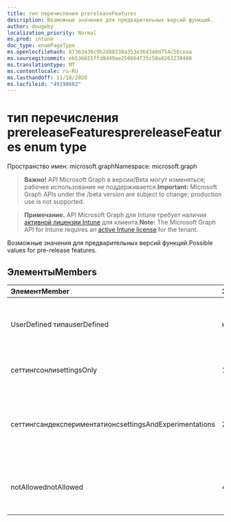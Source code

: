 ```yaml
---
title: тип перечисления prereleaseFeatures
description: Возможные значения для предварительных версий функций.
author: dougeby
localization_priority: Normal
ms.prod: intune
doc_type: enumPageType
ms.openlocfilehash: 87363436c9b2d88338a353e364340d754c56ceaa
ms.sourcegitcommit: eb536655ffd8d49ae258664f35c50a8263238400
ms.translationtype: MT
ms.contentlocale: ru-RU
ms.lasthandoff: 11/18/2020
ms.locfileid: "49198682"
---
```

# <a name="prereleasefeatures-enum-type"></a><span data-ttu-id="1cfc7-103">тип перечисления prereleaseFeatures</span><span class="sxs-lookup"><span data-stu-id="1cfc7-103">prereleaseFeatures enum type</span></span>

<span data-ttu-id="1cfc7-104">Пространство имен: microsoft.graph</span><span class="sxs-lookup"><span data-stu-id="1cfc7-104">Namespace: microsoft.graph</span></span>

> <span data-ttu-id="1cfc7-105">**Важно!** API Microsoft Graph в версии/Beta могут изменяться; рабочее использование не поддерживается.</span><span class="sxs-lookup"><span data-stu-id="1cfc7-105">**Important:** Microsoft Graph APIs under the /beta version are subject to change; production use is not supported.</span></span>

> <span data-ttu-id="1cfc7-106">**Примечание.** API Microsoft Graph для Intune требует наличия [активной лицензии Intune](https://go.microsoft.com/fwlink/?linkid=839381) для клиента.</span><span class="sxs-lookup"><span data-stu-id="1cfc7-106">**Note:** The Microsoft Graph API for Intune requires an [active Intune license](https://go.microsoft.com/fwlink/?linkid=839381) for the tenant.</span></span>

<span data-ttu-id="1cfc7-107">Возможные значения для предварительных версий функций.</span><span class="sxs-lookup"><span data-stu-id="1cfc7-107">Possible values for pre-release features.</span></span>

## <a name="members"></a><span data-ttu-id="1cfc7-108">Элементы</span><span class="sxs-lookup"><span data-stu-id="1cfc7-108">Members</span></span>
|<span data-ttu-id="1cfc7-109">Элемент</span><span class="sxs-lookup"><span data-stu-id="1cfc7-109">Member</span></span>|<span data-ttu-id="1cfc7-110">Значение</span><span class="sxs-lookup"><span data-stu-id="1cfc7-110">Value</span></span>|<span data-ttu-id="1cfc7-111">Описание</span><span class="sxs-lookup"><span data-stu-id="1cfc7-111">Description</span></span>|
|:---|:---|:---|
|<span data-ttu-id="1cfc7-112">UserDefined типа</span><span class="sxs-lookup"><span data-stu-id="1cfc7-112">userDefined</span></span>|<span data-ttu-id="1cfc7-113">нуль</span><span class="sxs-lookup"><span data-stu-id="1cfc7-113">0</span></span>|<span data-ttu-id="1cfc7-114">Пользователь определен, значение по умолчанию, без намерения.</span><span class="sxs-lookup"><span data-stu-id="1cfc7-114">User Defined, default value, no intent.</span></span>|
|<span data-ttu-id="1cfc7-115">сеттингсонли</span><span class="sxs-lookup"><span data-stu-id="1cfc7-115">settingsOnly</span></span>|<span data-ttu-id="1cfc7-116">1,1</span><span class="sxs-lookup"><span data-stu-id="1cfc7-116">1</span></span>|<span data-ttu-id="1cfc7-117">Только функции предварительной версии.</span><span class="sxs-lookup"><span data-stu-id="1cfc7-117">Settings only pre-release features.</span></span>|
|<span data-ttu-id="1cfc7-118">сеттингсандекспериментатионс</span><span class="sxs-lookup"><span data-stu-id="1cfc7-118">settingsAndExperimentations</span></span>|<span data-ttu-id="1cfc7-119">2</span><span class="sxs-lookup"><span data-stu-id="1cfc7-119">2</span></span>|<span data-ttu-id="1cfc7-120">Параметры и эксперименты, которые предварительно выпускают функции.</span><span class="sxs-lookup"><span data-stu-id="1cfc7-120">Settings and experimentations pre-release features.</span></span>|
|<span data-ttu-id="1cfc7-121">notAllowed</span><span class="sxs-lookup"><span data-stu-id="1cfc7-121">notAllowed</span></span>|<span data-ttu-id="1cfc7-122">4</span><span class="sxs-lookup"><span data-stu-id="1cfc7-122">3</span></span>|<span data-ttu-id="1cfc7-123">Функции предварительной версии не разрешены.</span><span class="sxs-lookup"><span data-stu-id="1cfc7-123">Pre-release features not allowed.</span></span>|




